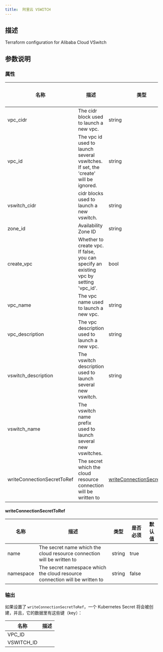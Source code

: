 ```yaml
---
title:  阿里云 VSWITCH
---
```


## 描述

Terraform configuration for Alibaba Cloud VSwitch

## 参数说明


### 属性

 名称 | 描述 | 类型 | 是否必须 | 默认值 
 ------------ | ------------- | ------------- | ------------- | ------------- 
 vpc_cidr | The cidr block used to launch a new vpc. | string | true |  
 vpc_id | The vpc id used to launch several vswitches. If set, the 'create' will be ignored. | string | true |  
 vswitch_cidr | cidr blocks used to launch a new vswitch. | string | true |  
 zone_id | Availability Zone ID | string | true |  
 create_vpc | Whether to create vpc. If false, you can specify an existing vpc by setting 'vpc_id'. | bool | true |  
 vpc_name | The vpc name used to launch a new vpc. | string | true |  
 vpc_description | The vpc description used to launch a new vpc. | string | true |  
 vswitch_description | The vswitch description used to launch several new vswitch. | string | true |  
 vswitch_name | The vswitch name prefix used to launch several new vswitches. |  | true |  
 writeConnectionSecretToRef | The secret which the cloud resource connection will be written to | [writeConnectionSecretToRef](#writeConnectionSecretToRef) | false |  


#### writeConnectionSecretToRef

 名称 | 描述 | 类型 | 是否必须 | 默认值 
 ------------ | ------------- | ------------- | ------------- | ------------- 
 name | The secret name which the cloud resource connection will be written to | string | true |  
 namespace | The secret namespace which the cloud resource connection will be written to | string | false |  


### 输出

如果设置了 `writeConnectionSecretToRef`，一个 Kubernetes Secret 将会被创建，并且，它的数据里有这些键（key）：

 名称 | 描述 
 ------------ | ------------- 
 VPC_ID | 
 VSWITCH_ID | 
